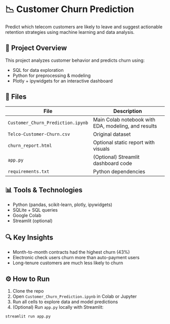 # 📉 Customer Churn Prediction

Predict which telecom customers are likely to leave and suggest actionable retention strategies using machine learning and data analysis.

## 🧠 Project Overview

This project analyzes customer behavior and predicts churn using:
- SQL for data exploration
- Python for preprocessing & modeling
- Plotly + ipywidgets for an interactive dashboard

## 📂 Files

| File                         | Description                          |
|------------------------------|--------------------------------------|
| `Customer_Churn_Prediction.ipynb` | Main Colab notebook with EDA, modeling, and results |
| `Telco-Customer-Churn.csv`  | Original dataset                     |
| `churn_report.html`         | Optional static report with visuals  |
| `app.py`                    | (Optional) Streamlit dashboard code  |
| `requirements.txt`          | Python dependencies                  |

## 📊 Tools & Technologies
- Python (pandas, scikit-learn, plotly, ipywidgets)
- SQLite + SQL queries
- Google Colab
- Streamlit (optional)

## 🔍 Key Insights
- Month-to-month contracts had the highest churn (43%)
- Electronic check users churn more than auto-payment users
- Long-tenure customers are much less likely to churn

## ⚙️ How to Run

1. Clone the repo
2. Open `Customer_Churn_Prediction.ipynb` in Colab or Jupyter
3. Run all cells to explore data and model predictions
4. (Optional) Run `app.py` locally with Streamlit:

```bash
streamlit run app.py
